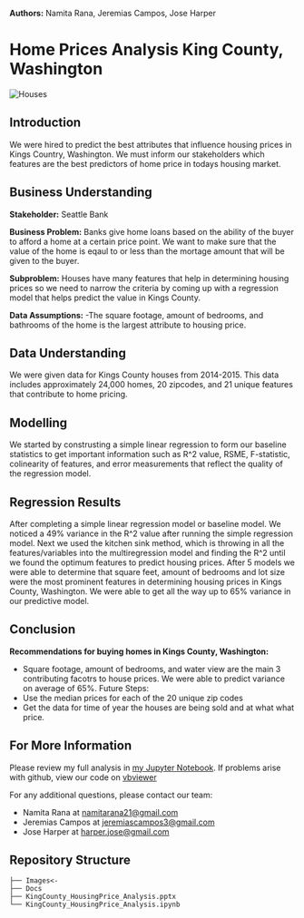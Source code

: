 **Authors:** Namita Rana, Jeremias Campos, Jose Harper

# Home Prices Analysis King County, Washington

![Houses](https://github.com/namitarana1/Phase2_Test/blob/hola/Images/Real_Estate_Analysis_Flatiron%20Small.png)


## Introduction
We were hired to predict the best attributes that influence housing prices in Kings Country, Washington. We must inform our stakeholders which features are the best predictors of home price in todays housing market. 

## Business Understanding
**Stakeholder:** Seattle Bank 

**Business Problem:** Banks give home loans based on the ability of the buyer to afford a home at a certain price point. We want to make sure that the value of the home is eqaul to or less than the mortage amount that will be given to the buyer. 

**Subproblem:**
Houses have many features that help in determining housing prices so we need to narrow the criteria by coming up with a regression model that helps predict the value in Kings County.

**Data Assumptions:** 
-The square footage, amount of bedrooms, and bathrooms of the home is the largest attribute to housing price.


## Data Understanding
We were given data for Kings County houses from 2014-2015. This data includes approximately 24,000 homes, 20 zipcodes, and 21 unique features that contribute to home pricing.


## Modelling
We started by construsting a simple linear regression to form our baseline statistics to get important information such as R^2 value, RSME, F-statistic, colinearity of features, and error measurements that reflect the quality of the regression model.


## Regression Results
After completing a simple linear regression model or baseline model. We noticed a 49% variance in the R^2 value after running the simple regression model. Next we used the kitchen sink method, which is throwing in all the features/variables into the multiregression model and finding the R^2 until we found the optimum features to predict housing prices. After 5 models we were able to determine that square feet, amount of bedrooms and lot size were the most prominent features in determining housing prices in Kings County, Washington. We were able to get all the way up to 65% variance in our predictive model.


## Conclusion

**Recommendations for buying homes in Kings County, Washington:**
- Square footage, amount of bedrooms, and water view are the main 3 contributing facotrs to house prices. We were able to predict variance on average of 65%.
Future Steps:
- Use the median prices for each of the 20 unique zip codes
- Get the data for time of year the houses are being sold and at what what price.

## For More Information

Please review my full analysis in [my Jupyter Notebook](/KingCounty_HousingPrice_Analysis.ipynb).
If problems arise with github, view our code on [vbviewer](https://nbviewer.org/github/namitarana1/KingCounty-Housing/blob/main/KingCounty_HousingPrice_Analysis.ipynb)

For any additional questions,
please contact our team:
- Namita Rana at <namitarana21@gmail.com>
- Jeremias Campos at <jeremiascampos3@gmail.com>
- Jose Harper at <harper.jose@gmail.com>



## Repository Structure

```
├── Images<- 
├── Docs
├── KingCounty_HousingPrice_Analysis.pptx                               
└── KingCounty_HousingPrice_Analysis.ipynb                           
```
